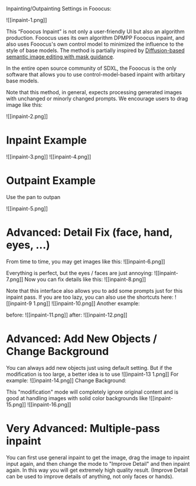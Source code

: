 Inpainting/Outpainting Settings in Fooocus:

![[inpaint-1.png]]

This “Fooocus Inpaint” is not only a user-friendly UI but also an algorithm production. Fooocus uses its own algorithm DPMPP Fooocus inpaint, and also uses Fooocus's own control model to minimized the influence to the style of base models. The method is partially inspired by [Diffusion-based semantic image editing with mask guidance](https://openreview.net/forum?id=3lge0p5o-M-).

In the entire open source community of SDXL, the Fooocus is the only software that allows you to use control-model-based inpaint with arbitary base models.

Note that this method, in general, expects processing generated images with unchanged or minorly changed prompts. We encourage users to drag image like this:

![[inpaint-2.png]]

# Inpaint Example

![[inpaint-3.png]]
![[inpaint-4.png]]
# Outpaint Example

Use the pan to outpan

![[inpaint-5.png]]
# Advanced: Detail Fix (face, hand, eyes, ...)

From time to time, you may get images like this:
![[inpaint-6.png]]

Everything is perfect, but the eyes / faces are just annoying:
![[inpaint-7.png]]
Now you can fix details like this:
![[inpaint-8.png]]

Note that this interface also allows you to add some prompts just for this inpaint pass. If you are too lazy, you can also use the shortcuts here:
![[inpaint-9 1.png]]
![[inpaint-10.png]]
Another example:

before:
![[inpaint-11.png]]
after:
![[inpaint-12.png]]
# Advanced: Add New Objects / Change Background

You can always add new objects just using default setting. But if the modification is too large, a better idea is to use
![[inpaint-13 1.png]]
For example:
![[inpaint-14.png]]
Change Background:

This "modification" mode will completely ignore original content and is good at handling images with solid color backgrounds like
![[inpaint-15.png]]
![[inpaint-16.png]]

# Very Advanced: Multiple-pass inpaint

You can first use general inpaint to get the image, drag the image to inpaint input again, and then change the mode to "Improve Detail" and then inpaint again. In this way you will get extremely high quality result. (Improve Detail can be used to improve details of anything, not only faces or hands).